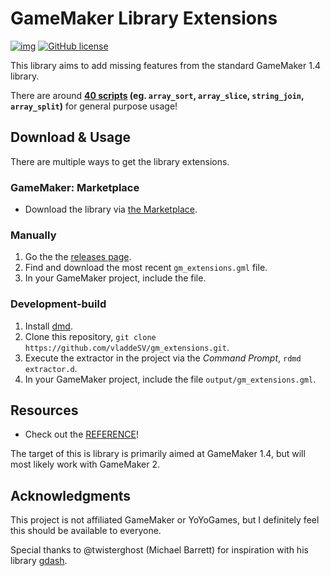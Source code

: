 # GameMaker Library Extensions
[![img](https://img.shields.io/badge/GM-1.4-green.svg)](#) [![GitHub license](https://img.shields.io/badge/license-MIT-blue.svg)](https://raw.githubusercontent.com/vladdeSV/gm_extensions/master/LICENSE.md)

This library aims to add missing features from the standard GameMaker 1.4 library.

There are around **[40 scripts](REFERENCE.md) (eg. `array_sort`, `array_slice`, `string_join`, `array_split`)** for general purpose usage!

## Download & Usage
There are multiple ways to get the library extensions.

### GameMaker: Marketplace
* Download the library via [the Marketplace](https://marketplace.yoyogames.com/assets/5870/gamemaker-library-extensions).

### Manually
1. Go the the [releases page](https://github.com/vladdeSV/gm_extensions/releases).
1. Find and download the most recent `gm_extensions.gml` file.
1. In your GameMaker project, include the file.

### Development-build
1. Install [dmd](https://dlang.org/download.html).
1. Clone this repository, `git clone https://github.com/vladdeSV/gm_extensions.git`.
1. Execute the extractor in the project via the *Command Prompt*, `rdmd extractor.d`.
1. In your GameMaker project, include the file `output/gm_extensions.gml`.

## Resources
* Check out the [REFERENCE](REFERENCE.md)!

The target of this is library is primarily aimed at GameMaker 1.4, but will most likely work with GameMaker 2.

## Acknowledgments
This project is not affiliated GameMaker or YoYoGames, but I definitely feel this should be available to everyone.

Special thanks to @twisterghost (Michael Barrett) for inspiration with his library [gdash](https://github.com/gm-core/gdash).
